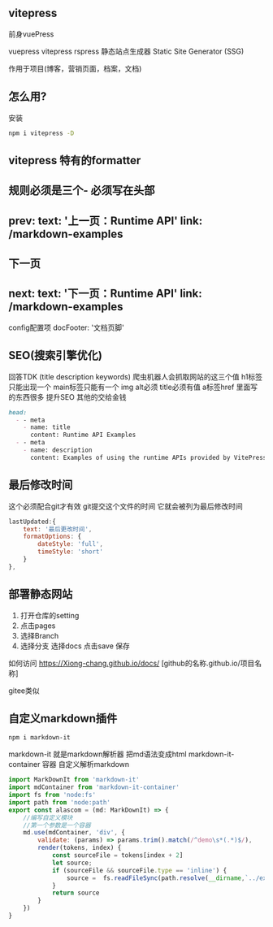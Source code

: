 ## vitepress 
前身vuePress

vuepress vitepress rspress 静态站点生成器 Static Site Generator (SSG)

作用于项目(博客，营销页面，档案，文档)

## 怎么用?

安装
```sh
npm i vitepress -D
```

## vitepress 特有的formatter
规则必须是三个- 必须写在头部
---
prev: 
  text: '上一页：Runtime API'
  link: /markdown-examples
---

下一页
---
next: 
  text: '下一页：Runtime API'
  link: /markdown-examples
---

config配置项 docFooter: '文档页脚'


## SEO(搜索引擎优化)
回答TDK (title description keywords)
爬虫机器人会抓取网站的这三个值
h1标签只能出现一个
main标签只能有一个
img alt必须 title必须有值
a标签href 里面写的东西很多
提升SEO 其他的交给金钱

```md
head:
  - - meta
    - name: title
      content: Runtime API Examples
  - - meta
    - name: description
      content: Examples of using the runtime APIs provided by VitePress
```

## 最后修改时间
这个必须配合git才有效 git提交这个文件的时间 它就会被列为最后修改时间
```js
lastUpdated:{
    text: '最后更改时间',
    formatOptions: {
        dateStyle: 'full',
        timeStyle: 'short'
    }
},
```

## 部署静态网站

1. 打开仓库的setting
2. 点击pages
3. 选择Branch
4. 选择分支 选择docs 点击save 保存

如何访问 https://Xiong-chang.github.io/docs/
[github的名称.github.io/项目名称]

gitee类似


## 自定义markdown插件

```sh
npm i markdown-it
```
markdown-it 就是markdown解析器 把md语法变成html
markdown-it-container 容器
自定义解析markdown
```js
import MarkDownIt from 'markdown-it'
import mdContainer from 'markdown-it-container'
import fs from 'node:fs'
import path from 'node:path'
export const alascom = (md: MarkDownIt) => {
    //编写自定义模块
    //第一个参数是一个容器
    md.use(mdContainer, 'div', {
        validate: (params) => params.trim().match(/^demo\s*(.*)$/),
        render(tokens, index) {
            const sourceFile = tokens[index + 2]
            let source;
            if (sourceFile && sourceFile.type == 'inline') {
                source =  fs.readFileSync(path.resolve(__dirname,`../examples/${sourceFile.content}.vue`))
            }
            return source
        }
    })
}
```